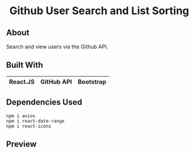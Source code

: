 <h1 align="center">Github User Search and List Sorting</h1>

## About 
Search and view users via the Github API.

## Built With
|React.JS|GitHub API|Bootstrap|
|---|---|---|

## Dependencies Used
```
npm i axios
npm i react-date-range
npm i react-icons
```

## Preview
